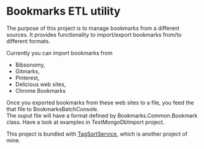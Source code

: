 Bookmarks ETL utility
=====================

The purpose of this project is to manage bookmarks from a different sources.
It provides functionality to import/export bookmarks from/to different formats.

Currently you can import bookmarks from 
* Bibsonomy, 
* Gitmarks, 
* Pinterest, 
* Delicious web sites,
* Chrome Bookmarks

Once you exported bookmarks from these web sites to a file, you feed the that file to BookmarksBatchConsole.    
The ouput file will have a format defined by Bookmarks.Common.Bookmark class.
Have a look at examples in TestMongoDbImport project.

This project is bundled with [TagSortService](https://github.com/usametov/tagsort-microservice), which is another project of mine.





